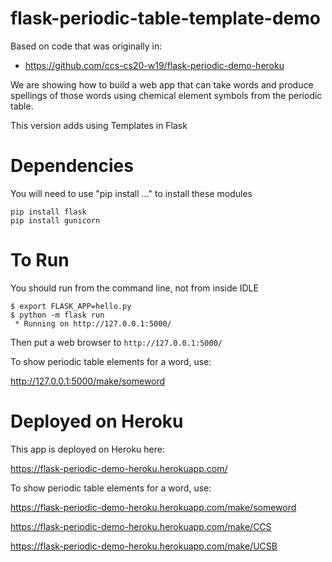 # flask-periodic-table-template-demo

Based on code that was originally in:

* <https://github.com/ccs-cs20-w19/flask-periodic-demo-heroku>

We are showing how to build a web app that can take words and produce spellings of those words using chemical element symbols from the periodic table.

This version adds using Templates in Flask

# Dependencies

You will need to use "pip install ..." to install these modules

```
pip install flask
pip install gunicorn
```

# To Run

You should run from the command line, not from inside IDLE

```
$ export FLASK_APP=hello.py
$ python -m flask run
 * Running on http://127.0.0.1:5000/
```

Then put a web browser to `http://127.0.0.1:5000/`

To show periodic table elements for a word, use:

  http://127.0.0.1:5000/make/someword

# Deployed on Heroku

This app is deployed on Heroku here:

https://flask-periodic-demo-heroku.herokuapp.com/

To show periodic table elements for a word, use:

https://flask-periodic-demo-heroku.herokuapp.com/make/someword


https://flask-periodic-demo-heroku.herokuapp.com/make/CCS

https://flask-periodic-demo-heroku.herokuapp.com/make/UCSB
